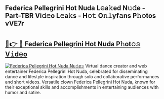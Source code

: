 ## Federica Pellegrini Hot Nuda L𝚎a𝚔ed N𝚞𝚍e - Part-TBR Vi𝚍𝚎o L𝚎a𝚔s - H𝚘𝚝 O𝚗𝚕yf𝚊ns P𝚑𝚘tos vVE7r

# <h2><a href="http://kfaz57c.oniu.top/?m=Federica+Pellegrini+Hot+Nuda">🔗👉 🔴 Federica Pellegrini Hot Nuda P𝚑ot𝚘𝚜 V𝚒d𝚎o</a></h2>

[![Federica Pellegrini Hot Nuda Nu𝚍e𝚜](https://i.imgur.com/0qMVB7G.gif)](http://kfaz57c.oniu.top/?m=Federica+Pellegrini+Hot+Nuda)
Virtual dance creator and web entertainer Federica Pellegrini Hot Nuda, celebrated for disseminating dance and lifestyle inspiration through solo and collaborative performances and short videos. Versatile clown Federica Pellegrini Hot Nuda, known for their exceptional skills and accomplishments in entertaining audiences with humor and satire.  
